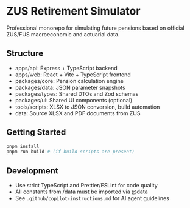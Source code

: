 # ZUS Retirement Simulator

Professional monorepo for simulating future pensions based on official ZUS/FUS macroeconomic and actuarial data.

## Structure
- apps/api: Express + TypeScript backend
- apps/web: React + Vite + TypeScript frontend
- packages/core: Pension calculation engine
- packages/data: JSON parameter snapshots
- packages/types: Shared DTOs and Zod schemas
- packages/ui: Shared UI components (optional)
- tools/scripts: XLSX to JSON conversion, build automation
- data: Source XLSX and PDF documents from ZUS

## Getting Started

```sh
pnpm install
pnpm run build # (if build scripts are present)
```

## Development
- Use strict TypeScript and Prettier/ESLint for code quality
- All constants from /data must be imported via @data
- See `.github/copilot-instructions.md` for AI agent guidelines
